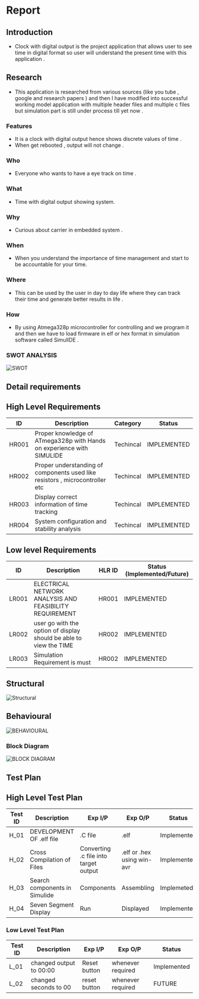 # Report
## Introduction 
-   Clock with digital output is the project application that allows user to see time in digital format so user will understand the present time with this application .
## Research
-   This application is researched from various sources (like you tube , google and research papers ) and  then I have  modified into successful working model application with multiple header files and multiple c files  but simulation part is still under process till yet now .
### Features
-   It is a clock with digital output hence shows discrete values of time .
-   When get rebooted , output will not change .
### Who
-   Everyone who wants to have a eye track on time .
### What
-   Time with digital output showing system.
### Why
-   Curious about carrier in embedded system . 
### When 
-   When you understand the importance of time management and start to be accountable for your time.
### Where
-   This can be  used by the user in day to day life where they can track their time and  generate better results in life .
### How
-   By using Atmega328p microcontroller for controlling and we program it and then we have to load firmware in elf or hex format in simulation software called  SimulIDE .
### SWOT ANALYSIS
![SWOT](https://user-images.githubusercontent.com/101577287/163710077-f63ac154-ca86-4134-9f5e-decfdda4df89.png)

## Detail requirements
## High Level Requirements
| ID | Description | Category | Status | 
| ----- | ----- | ------- | ---------|
| HR001 | Proper knowledge of ATmega328p with Hands on experience with SIMULIDE | Techincal | IMPLEMENTED | 
| HR002 | Proper understanding of components used like resistors , microcontroller etc | Techincal |  IMPLEMENTED  |
| HR003 | Display correct information of time tracking | Techincal |  IMPLEMENTED  |
| HR004 | System configuration and stability analysis | Techincal |  IMPLEMENTED  |
## Low level Requirements
 
| ID | Description | HLR ID | Status (Implemented/Future) |
| ------ | --------- | ------ | ----- |
| LR001 | ELECTRICAL NETWORK ANALYSIS AND FEASIBILITY REQUIREMENT | HR001 |  IMPLEMENTED  |
| LR002 | user go with the option of display should be able to view the TIME| HR002 |  IMPLEMENTED |
| LR003 | Simulation Requirement is must | HR002 | IMPLEMENTED |

## Structural
![Structural](https://user-images.githubusercontent.com/101577287/163916702-e1c77a2b-acfb-48c4-8a4c-8b853cedaa1a.png)
## Behavioural
![BEHAVIOURAL](https://user-images.githubusercontent.com/101577287/163919911-aeba1def-3fef-4937-a6fb-0123efd3cb61.png)
### Block Diagram
![BLOCK DIAGRAM](https://user-images.githubusercontent.com/101577287/163925570-708745b3-8502-44b1-96a4-663a76f90b3c.png)

## Test Plan
## High Level Test Plan

| Test ID| Description | Exp I/P | Exp O/P | Status |
| -------| ----------- | ------- | ------- | ------ |
| H_01 | DEVELOPMENT OF .elf file    | .C file | .elf| Implemented |
| H_02 | Cross Compilation of Files  | Converting .c file into target output | .elf or .hex using win-avr   | Implemented |
| H_03 | Search components in Simulide |  Components  | Assembling     | Implemeted  |
| H_04 | Seven Segment Display   |      Run     | Displayed     | Implemented |

### Low Level Test Plan

| Test ID| Description | Exp I/P | Exp O/P | Status |
| -------| ----------- | ------- | ------- | ------ |
| L_01 | changed output to 00:00  | Reset button | whenever required | Implemented |
| L_02 | changed seconds to 00| reset button | whenever required | FUTURE |




